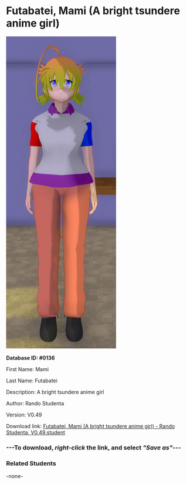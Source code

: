 # Futabatei, Mami (A bright tsundere anime girl)

<img src="../../Files/Images/Futabatei, Mami (A bright tsundere anime girl).png" title="Futabatei, Mami (A bright tsundere anime girl) - Rando Studenta, V0.49">

**Database ID: #0136**

First Name: Mami

Last Name: Futabatei

Description: A bright tsundere anime girl

Author: Rando Studenta

Version: V0.49

Download link: <a href="https://raw.githubusercontent.com/Arbiter1223/Daigaku-Gurashi-Custom-Students/master/Files/Student%20Files/Futabatei%2C%20Mami%20(A%20bright%20tsundere%20anime%20girl)%20-%20Rando%20Studenta%2C%20V0.49.student">Futabatei, Mami (A bright tsundere anime girl) - Rando Studenta, V0.49.student</a>

### ---**To download, _right-click_ the link, and select _"Save as"_**---

### Related Students

-none-
